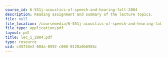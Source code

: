 ```yaml
---
course_id: 6-551j-acoustics-of-speech-and-hearing-fall-2004
description: Reading assignment and summary of the lecture topics.
file: null
file_location: /coursemedia/6-551j-acoustics-of-speech-and-hearing-fall-2004/c45734e2684a8592c0600120a0b6584c_lec_1_2004.pdf
file_type: application/pdf
layout: pdf
title: lec_1_2004.pdf
type: resource
uid: c45734e2-684a-8592-c060-0120a0b6584c
---
```

